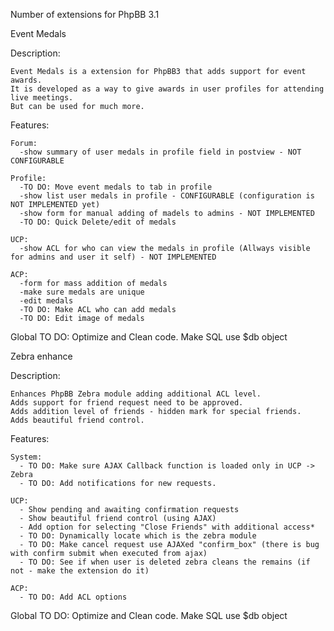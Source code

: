 Number of extensions for PhpBB 3.1

Event Medals

  Description:
  
    Event Medals is a extension for PhpBB3 that adds support for event awards. 
	It is developed as a way to give awards in user profiles for attending live meetings. 
	But can be used for much more.
    
  Features:
    
    Forum:
      -show summary of user medals in profile field in postview - NOT CONFIGURABLE
    
    Profile:
      -TO DO: Move event medals to tab in profile
      -show list user medals in profile - CONFIGURABLE (configuration is NOT IMPLEMENTED yet)
      -show form for manual adding of madels to admins - NOT IMPLEMENTED
	  -TO DO: Quick Delete/edit of medals
      
    UCP:
      -show ACL for who can view the medals in profile (Allways visible for admins and user it self) - NOT IMPLEMENTED
      
    ACP:
      -form for mass addition of medals
	  -make sure medals are unique
	  -edit medals
	  -TO DO: Make ACL who can add medals
	  -TO DO: Edit image of medals
  Global TO DO:
    Optimize and Clean code. 
    Make SQL use $db object
	  
Zebra enhance

  Description:
  
    Enhances PhpBB Zebra module adding additional ACL level.
	Adds support for friend request need to be approved.
	Adds addition level of friends - hidden mark for special friends.
	Adds beautiful friend control.
	
  Features:
  
    System:
	  - TO DO: Make sure AJAX Callback function is loaded only in UCP -> Zebra
	  - TO DO: Add notifications for new requests.
	
	UCP:
	  - Show pending and awaiting confirmation requests
	  - Show beautiful friend control (using AJAX)
	  - Add option for selecting "Close Friends" with additional access*
	  - TO DO: Dynamically locate which is the zebra module
	  - TO DO: Make cancel request use AJAXed "confirm_box" (there is bug with confirm submit when executed from ajax)
	  - TO DO: See if when user is deleted zebra cleans the remains (if not - make the extension do it)
	  
	ACP:
	  - TO DO: Add ACL options

  Global TO DO:
    Optimize and Clean code.
    Make SQL use $db object


